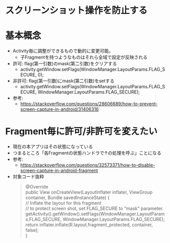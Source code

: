 # スクリーンショット操作を防止する

# 基本概念

* Activity毎に調整ができるもので動的に変更可能。
   * 子Fragmentを持つようなものはそれら全域で設定が反映される
* 許可: flag(第一引数)のmask(第二引数)をクリアする
   * activity.getWindow.setFlags(WindowManager.LayoutParams.FLAG_SECURE, 0);
* 非許可: flag(第一引数)にmask(第二引数)をsetする
   * activity.getWindow.setFlags(WindowManager.LayoutParams.FLAG_SECURE, WindowManager.LayoutParams.FLAG_SECURE);
* 参考:
   * https://stackoverflow.com/questions/28606689/how-to-prevent-screen-capture-in-android/31406316

# Fragment毎に許可/非許可を変えたい

* 現在の本アプリはその状態になっている
* つまるところ「各Fragmentの状態ハンドラで↑の処理を呼ぶ」ことになる
* 参考:
   * https://stackoverflow.com/questions/32573371/how-to-disable-screen-capture-in-android-fragment
* 対象コード抜粋
   > @Override <br>
   > public View onCreateView(LayoutInflater inflater, ViewGroup container, Bundle savedInstanceState) { <br>
   >     // Inflate the layout for this fragment <br>
   >     // to protect screen shot, set FLAG_SECURE to "mask" parameter. <br>
   >     getActivity().getWindow().setFlags(WindowManager.LayoutParams.FLAG_SECURE, WindowManager.LayoutParams.FLAG_SECURE); <br>
   >     return inflater.inflate(R.layout.fragment_protected, container, false); <br>
   > } <br>
